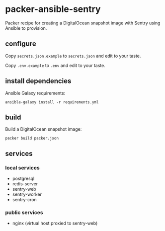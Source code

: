 # packer-ansible-sentry

Packer recipe for creating a DigitalOcean snapshot image with Sentry using Ansible to provision.

## configure

Copy `secrets.json.example` to `secrets.json` and edit to your taste.

Copy `.env.example` to `.env` and edit to your taste.

## install dependencies

Ansible Galaxy requirements:

    ansible-galaxy install -r requirements.yml

## build

Build a DigitalOcean snapshot image:

    packer build packer.json

## services

### local services
- postgresql
- redis-server
- sentry-web
- sentry-worker
- sentry-cron

### public services
- nginx (virtual host proxied to sentry-web)
